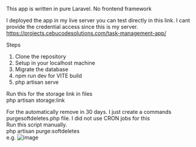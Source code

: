 This app is written in pure Laravel. No frontend framework

I deployed the app in my live server
you can test directly in this link. I cant provide the credential access since this is my server.
https://projects.cebucodesolutions.com/task-management-app/


Steps
1. Clone the repository
2. Setup in your localhost machine
3. Migrate the database
4. npm run dev for VITE build
5. php artisan serve

Run this for the storage link in files
<br>
php artisan storage:link 

For the automatically remove in 30 days. I just create a commands purgesoftdeletes.php file. I did not use CRON jobs for this
<br>
Run this script manually. 
<br>
php artisan purge:softdeletes
<br>
e.g.
![image](https://github.com/mackymiro/task-management-app/assets/16445177/71c979b0-338b-42bc-b81a-75a8fb990ed5)


